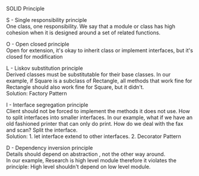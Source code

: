 SOLID Principle

S - Single responsibility principle  
One class, one responsibility. We say that a module or class has high cohesion when it is designed around a set of related functions.    

O - Open closed principle  
Open for extension, it's okay to inherit class or implement interfaces,
but it's closed for modification
    
L - Liskov substitution principle  
Derived classes must be substitutable for their base classes.   In our example,
if Square is a subclass of Rectangle, all methods that work fine for Rectangle should 
also work fine for Square, but it didn't.  
Solution: Factory Pattern 

    
I - Interface segregation principle  
Client should not be forced to implement the methods it does not use. How to split interfaces into
smaller interfaces.   In our example, what if we have an old fashioned printer that can only do print. 
How do we deal with the fax and scan? Split the interface.   
Solution: 1. let interface extend to other interfaces. 2. Decorator Pattern
    
D - Dependency inversion principle  
Details should depend on abstraction , not the other way around.   
In our example, Research is high level module therefore it violates the principle: High level shouldn't depend on 
low level module.
